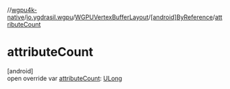 //[wgpu4k-native](../../../../index.md)/[io.ygdrasil.wgpu](../../index.md)/[WGPUVertexBufferLayout](../index.md)/[[android]ByReference](index.md)/[attributeCount](attribute-count.md)

# attributeCount

[android]\
open override var [attributeCount](attribute-count.md): [ULong](https://kotlinlang.org/api/core/kotlin-stdlib/kotlin/-u-long/index.html)